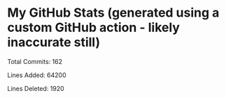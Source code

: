 
# My GitHub Stats (generated using a custom GitHub action - likely inaccurate still)

Total Commits: 162

Lines Added: 64200

Lines Deleted: 1920
    